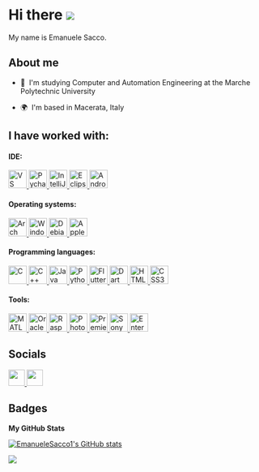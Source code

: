 Hi there ![](https://user-images.githubusercontent.com/18350557/176309783-0785949b-9127-417c-8b55-ab5a4333674e.gif)
======================================================================================================================================

<p align="left">My name is Emanuele Sacco.</p>

About me
-----------------------------------

* 🎯  I'm studying Computer and Automation Engineering at the Marche Polytechnic University

* 🌍  I'm based in Macerata, Italy

## I have worked with:

#### IDE:
<p align="left">
<a href="https://code.visualstudio.com/" target="_blank" rel="noreferrer">
    <img src="https://raw.githubusercontent.com/danielcranney/readme-generator/main/public/icons/skills/visualstudiocode.svg" width="36" height="36" alt="VS Code" />
</a>
<a href="https://www.jetbrains.com/pycharm/" target="_blank" rel="noreferrer">
    <img src="https://resources.jetbrains.com/storage/products/company/brand/logos/PyCharm_icon.svg" width="36" height="36" alt="Pycharm" />
</a>
<a href="https://www.jetbrains.com/idea/" target="_blank" rel="noreferrer">
    <img src="https://resources.jetbrains.com/storage/products/company/brand/logos/IntelliJ_IDEA_icon.svg" width="36" height="36" alt="IntelliJ IDEA" />
</a>
<a href="https://www.eclipse.org/ide/" target="_blank" rel="noreferrer">
    <img src="https://www.nicepng.com/png/full/264-2648074_eclipse-logo-png-transparent-eclipse-ide.png" width="36" height="36" alt="Eclipse IDE" />
</a>
<a href="https://developer.android.com/studio" target="_blank" rel="noreferrer">
    <img src="https://developer.android.com/studio/images/studio-icon.svg" width="36" height="36" alt="Android Studio" />
</a>
</p>

#### Operating systems:
<p align="left">
<a href="https://archlinux.org/" target="_blank" rel="noreferrer">
    <img src="https://wiki.installgentoo.com/images/f/f9/Arch-linux-logo.png" width="36" height="36" alt="Arch Linux" />
</a>
<a href="https://www.microsoft.com/windows" target="_blank" rel="noreferrer">
    <img src="https://logospng.org/download/windows-11/logo-windows-11-icon-1024.png" width="36" height="36" alt="Windows" />
</a>
<a href="https://www.debian.org/" target="_blank" rel="noreferrer">
    <img src="https://upload.wikimedia.org/wikipedia/commons/6/66/Openlogo-debianV2.svg" width="36" height="36" alt="Debian" />
</a>
<a href="https://www.apple.com/" target="_blank" rel="noreferrer">
    <img src="https://upload.wikimedia.org/wikipedia/commons/f/fa/Apple_logo_black.svg" width="36" height="36" alt="Apple" />
</a>
</p>

#### Programming languages:
<p align="left">
<a href="https://docs.microsoft.com/en-us/cpp/?view=msvc-170" target="_blank" rel="noreferrer">
    <img src="https://raw.githubusercontent.com/danielcranney/readme-generator/main/public/icons/skills/c-colored.svg" width="36" height="36" alt="C" />
</a>
<a href="https://docs.microsoft.com/en-us/cpp/?view=msvc-170" target="_blank" rel="noreferrer">
    <img src="https://raw.githubusercontent.com/danielcranney/readme-generator/main/public/icons/skills/cplusplus-colored.svg" width="36" height="36" alt="C++" />
</a>
<a href="https://www.oracle.com/java/" target="_blank" rel="noreferrer">
    <img src="https://raw.githubusercontent.com/danielcranney/readme-generator/main/public/icons/skills/java-colored.svg" width="36" height="36" alt="Java" />
</a>
<a href="https://www.python.org/" target="_blank" rel="noreferrer">
    <img src="https://raw.githubusercontent.com/danielcranney/readme-generator/main/public/icons/skills/python-colored.svg" width="36" height="36" alt="Python" />
</a>
<a href="https://flutter.dev/" target="_blank" rel="noreferrer">
    <img src="https://seekicon.com/free-icon-download/flutter_2.png" width="36" height="36" alt="Flutter" />
</a>
<a href="https://dart.dev/" target="_blank" rel="noreferrer">
    <img src="https://uxwing.com/wp-content/themes/uxwing/download/brands-and-social-media/dart-programming-language-icon.png" width="36" height="36" alt="Dart" />
</a>
<a href="https://developer.mozilla.org/en-US/docs/Glossary/HTML5" target="_blank" rel="noreferrer">
    <img src="https://raw.githubusercontent.com/danielcranney/readme-generator/main/public/icons/skills/html5-colored.svg" width="36" height="36" alt="HTML5" />
</a>
<a href="https://www.w3.org/TR/CSS/#css" target="_blank" rel="noreferrer">
    <img src="https://raw.githubusercontent.com/danielcranney/readme-generator/main/public/icons/skills/css3-colored.svg" width="36" height="36" alt="CSS3" />
</a>
</p>

#### Tools:
<p align="left">
<a href="https://www.mathworks.com/products/matlab.html" target="_blank" rel="noreferrer">
    <img src="https://logos-marcas.com/wp-content/uploads/2020/12/MATLAB-Logo.png" width="36" height="36" alt="MATLAB" />
</a>
<a href="https://www.virtualbox.org/" target="_blank" rel="noreferrer">
    <img src="https://th.bing.com/th/id/R.b26c8494c91cf18be0000dece526e196?rik=KBdiNYKUegXxmw&pid=ImgRaw&r=0" width="36" height="36" alt="Oracle VM VirtualBox" />
</a>
<a href="https://www.raspberrypi.org/" target="_blank" rel="noreferrer">
    <img src="https://raw.githubusercontent.com/danielcranney/readme-generator/main/public/icons/skills/raspberrypi-colored.svg" width="36" height="36" alt="Raspberry Pi" />
</a>
<a href="https://www.adobe.com/uk/products/photoshop.html" target="_blank" rel="noreferrer">
    <img src="https://raw.githubusercontent.com/danielcranney/readme-generator/main/public/icons/skills/photoshop-colored.svg" width="36" height="36" alt="Photoshop" />
</a>
<a href="https://www.adobe.com/uk/products/premiere.html" target="_blank" rel="noreferrer">
    <img src="https://raw.githubusercontent.com/danielcranney/readme-generator/main/public/icons/skills/premierepro-colored.svg" width="36" height="36" alt="Premiere Pro" />
</a>
<a href="https://www.vegascreativesoftware.com/us/vegas-pro/" target="_blank" rel="noreferrer">
    <img src="https://uxwing.com/wp-content/themes/uxwing/download/brands-and-social-media/sony-vegas-logo-icon.png" width="36" height="36" alt="Sony Vegas" />
</a>
<a href="https://www.sparxsystems.com/products/ea/" target="_blank" rel="noreferrer">
    <img src="https://media.codeweavers.com/pub/crossover/website/htmlimages/enterprise-architect-icon_1_1.png" width="36" height="36" alt="Enterprise Architect" />
</a>
</p>


## Socials

<p align="left"> <a href="https://www.github.com/EmanueleSacco1" target="_blank" rel="noreferrer"> <picture> <source media="(prefers-color-scheme: dark)" srcset="https://raw.githubusercontent.com/danielcranney/readme-generator/main/public/icons/socials/github-dark.svg" /> <source media="(prefers-color-scheme: light)" srcset="https://raw.githubusercontent.com/danielcranney/readme-generator/main/public/icons/socials/github.svg" /> <img src="https://raw.githubusercontent.com/danielcranney/readme-generator/main/public/icons/socials/github.svg" width="32" height="32" /> </picture> </a> <a href="http://www.instagram.com/emanuele.sacco1/" target="_blank" rel="noreferrer"> <picture> <source media="(prefers-color-scheme: dark)" srcset="https://raw.githubusercontent.com/danielcranney/readme-generator/main/public/icons/socials/instagram-dark.svg" /> <source media="(prefers-color-scheme: light)" srcset="https://raw.githubusercontent.com/danielcranney/readme-generator/main/public/icons/socials/instagram.svg" /> <img src="https://raw.githubusercontent.com/danielcranney/readme-generator/main/public/icons/socials/instagram.svg" width="32" height="32" /> </picture> </a></p>

## Badges

<b>My GitHub Stats</b>

<a href="http://www.github.com/EmanueleSacco1"><img src="https://github-readme-stats.vercel.app/api?username=EmanueleSacco1&show_icons=true&hide=&count_private=true&title_color=0891b2&text_color=ffffff&icon_color=0891b2&bg_color=1c1917&hide_border=true&show_icons=true" alt="EmanueleSacco1's GitHub stats" /></a>

<a href="http://www.github.com/EmanueleSacco1"><img src="https://github-readme-streak-stats.herokuapp.com/?user=EmanueleSacco1&stroke=ffffff&background=1c1917&ring=0891b2&fire=0891b2&currStreakNum=ffffff&currStreakLabel=0891b2&sideNums=ffffff&sideLabels=ffffff&dates=ffffff&hide_border=true" /></a>
